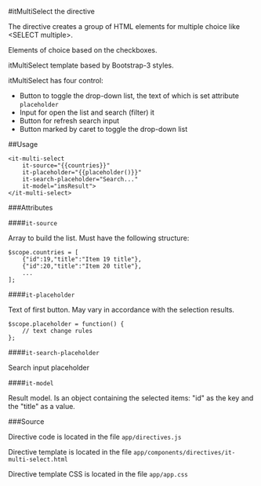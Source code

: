 #itMultiSelect the directive

The directive creates a group of HTML elements for multiple choice like &lt;SELECT multiple&gt;.

Elements of choice based on the checkboxes.

itMultiSelect template based by Bootstrap-3 styles.

itMultiSelect has four control:

* Button to toggle the drop-down list, the text of which is set attribute `placeholder`
* Input for open the list and search (filter) it
* Button for refresh search input
* Button marked by caret to toggle  the drop-down list

##Usage
```
<it-multi-select
    it-source="{{countries}}"
    it-placeholder="{{placeholder()}}"
    it-search-placeholder="Search..."
    it-model="imsResult">
</it-multi-select>
```

###Attributes

####`it-source`

Array to build the list. Must have the following structure:

```
$scope.countries = [
    {"id":19,"title":"Item 19 title"},
    {"id":20,"title":"Item 20 title"},
    ...
];
```

####`it-placeholder`

Text of first button. May vary in accordance with the selection results.

```
$scope.placeholder = function() {
    // text change rules
};
```

####`it-search-placeholder`

Search input placeholder

####`it-model`

Result model. Is an object containing the selected items: "id" as the key and the "title" as a value.

###Source

Directive code is located in the file `app/directives.js`

Directive template is located in the file `app/components/directives/it-multi-select.html`

Directive template CSS is located in the file `app/app.css`
